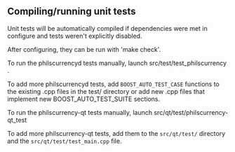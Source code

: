 Compiling/running unit tests
------------------------------------

Unit tests will be automatically compiled if dependencies were met in configure
and tests weren't explicitly disabled.

After configuring, they can be run with 'make check'.

To run the philscurrencyd tests manually, launch src/test/test_philscurrency .

To add more philscurrencyd tests, add `BOOST_AUTO_TEST_CASE` functions to the existing
.cpp files in the test/ directory or add new .cpp files that
implement new BOOST_AUTO_TEST_SUITE sections.

To run the philscurrency-qt tests manually, launch src/qt/test/philscurrency-qt_test

To add more philscurrency-qt tests, add them to the `src/qt/test/` directory and
the `src/qt/test/test_main.cpp` file.
